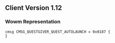 ## Client Version 1.12

### Wowm Representation
```rust,ignore
cmsg CMSG_QUESTGIVER_QUEST_AUTOLAUNCH = 0x0187 {
}

```
